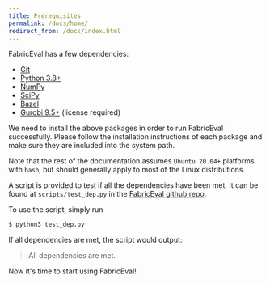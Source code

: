 ```yaml
---
title: Prerequisites
permalink: /docs/home/
redirect_from: /docs/index.html
---
```


FabricEval has a few dependencies:
- [Git](https://git-scm.com/)
- [Python 3.8+](https://www.python.org/downloads/)
- [NumPy](https://numpy.org/)
- [SciPy](https://scipy.org/)
- [Bazel](https://bazel.build/install)
- [Gurobi 9.5+](https://www.gurobi.com/) (license required)

We need to install the above packages in order to run FabricEval successfully.
Please follow the installation instructions of each package and make sure they
are included into the system path.

Note that the rest of the documentation assumes `Ubuntu 20.04+` platforms with `bash`,
but should generally apply to most of the Linux distributions.

A script is provided to test if all the dependencies have been met.
It can be found at `scripts/test_dep.py` in the [FabricEval github repo](https://github.com/shuoshuc/FabricEval).

To use the script, simply run
```bash
$ python3 test_dep.py
```

If all dependencies are met, the script would output:
> All dependencies are met.

Now it's time to start using FabricEval!
